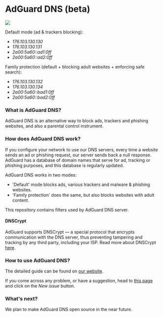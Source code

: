 # AdGuard DNS (beta)
[![](https://travis-ci.org/AdguardTeam/AdguardDNS.svg?branch=master)](https://travis-ci.org/AdguardTeam/AdguardDNS)

Default mode (ad & trackers blocking): 
* *176.103.130.130*
* *176.103.130.131*
* *2a00:5a60::ad1:0ff* 
* *2a00:5a60::ad2:0ff*

Family protection (default + blocking adult websites + enforcing safe search):
* *176.103.130.132*
* *176.103.130.134*
* *2a00:5a60::bad1:0ff*
* *2a00:5a60::bad2:0ff*

### What is AdGuard DNS?

AdGuard DNS is an alternative way to block ads, trackers and phishing websites, and also a parental control instrument.

### How does AdGuard DNS work?

If you configure your network to use our DNS servers, every time a website sends an ad or phishing request, our server sends back a null response. AdGuard has a database of domain names that serve for ad, tracking or phishing purposes, and this database is regularly updated.

AdGuard DNS works in two modes:

 - 'Default' mode blocks ads, various trackers and malware & phishing websites. 
 - 'Family protection' does the same, but also blocks websites with adult content.

This repository contains filters used by AdGuard DNS server.

#### DNSCrypt

AdGuard supports DNSCrypt — a special protocol that encrypts communication with the DNS server, thus preventing tampering and tracking by any third party, including your ISP. Read more about DNSCrypt [here](https://dnscrypt.info).

### How to use AdGuard DNS?

The detailed guide can be found on [our website](https://adguard.com/en/adguard-dns/instruction.html#instruction).

If you come across any problem, or have a suggestion, head to [this page](https://github.com/AdguardTeam/AdguardDNS/issues) and click on the *New issue* button.

### What's next?

We plan to make AdGuard DNS open source in the near future.
